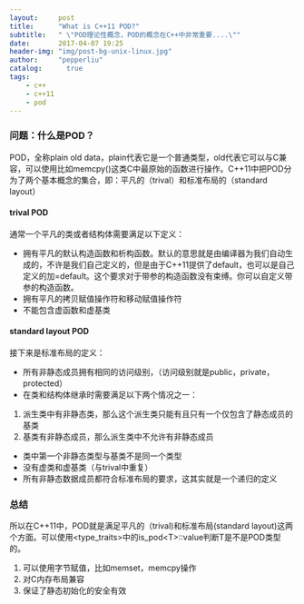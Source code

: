 ```yaml
---
layout:     post
title:      "What is C++11 POD?"
subtitle:   " \"POD理论性概念，POD的概念在C++中非常重要....\""
date:       2017-04-07 19:25
header-img: "img/post-bg-unix-linux.jpg"
author:     "pepperliu"
catalog:      true
tags:
    - c++
    - c++11
    - pod
---
```


### 问题：什么是POD？

POD，全称plain old data，plain代表它是一个普通类型，old代表它可以与C兼容，可以使用比如memcpy()这类C中最原始的函数进行操作。C\+\+11中把POD分为了两个基本概念的集合，即：平凡的（trival）和标准布局的（standard layout）

#### trival POD

通常一个平凡的类或者结构体需要满足以下定义：

- 拥有平凡的默认构造函数和析构函数。默认的意思就是由编译器为我们自动生成的，不许是我们自己定义的，但是由于C\+\+11提供了default，也可以是自己定义的加\=default。这个要求对于带参的构造函数没有束缚。你可以自定义带参的构造函数。
- 拥有平凡的拷贝赋值操作符和移动赋值操作符
- 不能包含虚函数和虚基类

#### standard layout POD

接下来是标准布局的定义：

- 所有非静态成员拥有相同的访问级别，（访问级别就是public，private，protected）
- 在类和结构体继承时需要满足以下两个情况之一：

1. 派生类中有非静态类，那么这个派生类只能有且只有一个仅包含了静态成员的基类
2. 基类有非静态成员，那么派生类中不允许有非静态成员

- 类中第一个非静态类型与基类不是同一个类型
- 没有虚类和虚基类（与trival中重复）
- 所有非静态数据成员都符合标准布局的要求，这其实就是一个递归的定义

### 总结

所以在C\+\+11中，POD就是满足平凡的（trival)和标准布局(standard layout)这两个方面。可以使用\<type\_traits\>中的is\_pod\<T\>\:\:value判断T是不是POD类型的。

1. 可以使用字节赋值，比如memset，memcpy操作
2. 对C内存布局兼容
3. 保证了静态初始化的安全有效

